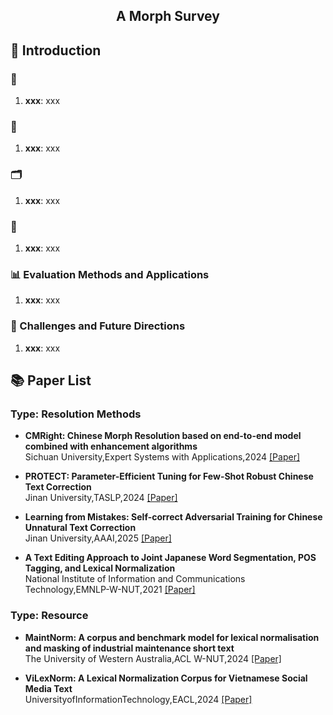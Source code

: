 <div align="center"><h2> A Morph Survey</h2></div>

## 🔗 Introduction

### 🎯

1. **xxx**:
   xxx

### 📜

1. **xxx**:
   xxx

### 🗂️

1. **xxx**:
   xxx

### 🔧

1. **xxx**:
   xxx

### 📊 Evaluation Methods and Applications

1. **xxx**:
   xxx

### 🚀 Challenges and Future Directions

1. **xxx**:
   xxx

## 📚 Paper List

### Type: Resolution Methods

- **CMRight: Chinese Morph Resolution based on end-to-end model combined with enhancement algorithms**  
  Sichuan University,Expert Systems with Applications,2024 [[Paper]](https://doi.org/10.1016/j.eswa.2024.124294)

- **PROTECT: Parameter-Efficient Tuning for Few-Shot Robust Chinese Text Correction**  
  Jinan University,TASLP,2024 [[Paper]](https://ieeexplore.ieee.org/abstract/document/10557151)

- **Learning from Mistakes: Self-correct Adversarial Training for Chinese Unnatural Text Correction**  
  Jinan University,AAAI,2025 [[Paper]](https://arxiv.org/abs/2412.17279)

- **A Text Editing Approach to Joint Japanese Word Segmentation, POS Tagging, and Lexical Normalization**  
   National Institute of Information and Communications Technology,EMNLP-W-NUT,2021 [[Paper]](https://aclanthology.org/2021.wnut-1.9.pdf)

### Type: Resource

- **MaintNorm: A corpus and benchmark model for lexical normalisation and masking of industrial maintenance short text**  
  The University of Western Australia,ACL W-NUT,2024 [[Paper]](https://aclanthology.org/2024.wnut-1.0.pdf)

- **ViLexNorm: A Lexical Normalization Corpus for Vietnamese Social Media Text**  
  UniversityofInformationTechnology,EACL,2024 [[Paper]](https://aclanthology.org/2024.eacl-long.85.pdf)
